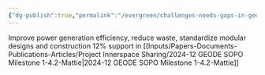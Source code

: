 ```yaml
---
{"dg-publish":true,"permalink":"/evergreen/challenges-needs-gaps-in-geothermal/categories/improve-surface-facilities-efficiency/","tags":["need_category"]}
---
```



Improve power generation efficiency, reduce waste, standardize modular designs and construction
12% support in [[Inputs/Papers-Documents-Publications-Articles/Project Innerspace Sharing/2024-12 GEODE SOPO Milestone 1-4.2-Mattie\|2024-12 GEODE SOPO Milestone 1-4.2-Mattie]]

